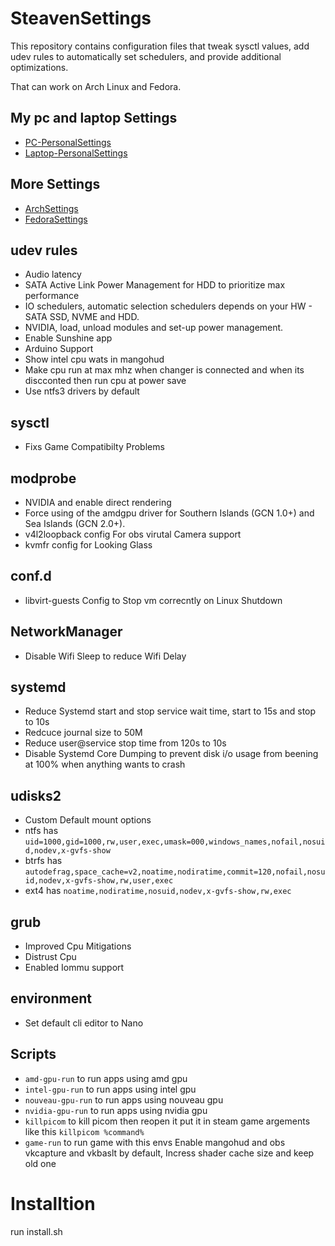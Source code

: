 # SteavenSettings
This repository contains configuration files that tweak sysctl values, add udev rules to automatically set schedulers, and provide additional optimizations.

That can work on Arch Linux and Fedora.

## My pc and laptop Settings
- [PC-PersonalSettings](https://github.com/SteavenLinux/PC-PersonalSettings)
- [Laptop-PersonalSettings](https://github.com/SteavenLinux/Laptop-PersonalSettings)

## More Settings
- [ArchSettings](https://github.com/SteavenLinux/ArchSettings)
- [FedoraSettings](https://github.com/SteavenLinux/FedoraSettings)

## udev rules
- Audio latency
- SATA Active Link Power Management for HDD to prioritize max performance 
- IO schedulers, automatic selection schedulers depends on your HW - SATA SSD, NVME and HDD.
- NVIDIA, load, unload modules and set-up power management. 
- Enable Sunshine app
- Arduino Support
- Show intel cpu wats in mangohud
- Make cpu run at max mhz when changer is connected and when its discconted then run cpu at power save
- Use ntfs3 drivers by default

## sysctl
- Fixs Game Compatibilty Problems

## modprobe
- NVIDIA and enable direct rendering
- Force using of the amdgpu driver for Southern Islands (GCN 1.0+) and Sea Islands (GCN 2.0+).
- v4l2loopback config For obs virutal Camera support
- kvmfr config for Looking Glass

## conf.d
- libvirt-guests Config to Stop vm correcntly on Linux Shutdown

## NetworkManager
- Disable Wifi Sleep to reduce Wifi Delay

## systemd
- Reduce Systemd start and stop service wait time, start to 15s and stop to 10s
- Redcuce journal size to 50M
- Reduce user@service stop time from 120s to 10s
- Disable Systemd Core Dumping to prevent disk i/o usage from beening at 100% when anything wants to crash

## udisks2
- Custom Default mount options
- ntfs has `uid=1000,gid=1000,rw,user,exec,umask=000,windows_names,nofail,nosuid,nodev,x-gvfs-show`
- btrfs has `autodefrag,space_cache=v2,noatime,nodiratime,commit=120,nofail,nosuid,nodev,x-gvfs-show,rw,user,exec`
- ext4 has `noatime,nodiratime,nosuid,nodev,x-gvfs-show,rw,exec`

## grub
- Improved Cpu Mitigations
- Distrust Cpu
- Enabled Iommu support

## environment
- Set default cli editor to Nano

## Scripts
- `amd-gpu-run` to run apps using amd gpu
- `intel-gpu-run` to run apps using intel gpu
- `nouveau-gpu-run` to run apps using nouveau gpu
- `nvidia-gpu-run` to run apps using nvidia gpu
- `killpicom` to kill picom then reopen it put it in steam game argements like this `killpicom %command%`
- `game-run` to run game with this envs Enable mangohud and obs vkcapture and vkbaslt by default, Incress shader cache size and keep old one

# Installtion

run install.sh

